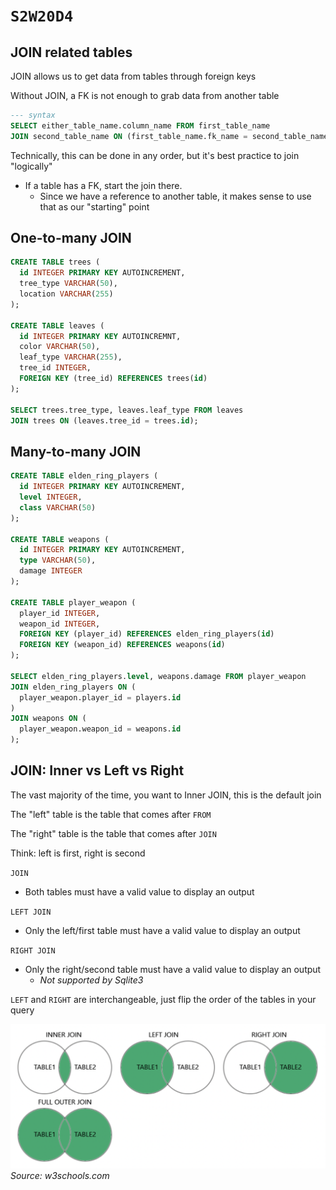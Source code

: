 # `S2W20D4`

## JOIN related tables

JOIN allows us to get data from tables through foreign keys

Without JOIN, a FK is not enough to grab data from another table

```sql
--- syntax
SELECT either_table_name.column_name FROM first_table_name
JOIN second_table_name ON (first_table_name.fk_name = second_table_name.pk);
```

Technically, this can be done in any order, but it's best practice to join "logically"

- If a table has a FK, start the join there.
  - Since we have a reference to another table, it makes sense to use that as our "starting" point

## One-to-many JOIN

```sql
CREATE TABLE trees (
  id INTEGER PRIMARY KEY AUTOINCREMENT,
  tree_type VARCHAR(50),
  location VARCHAR(255)
);

CREATE TABLE leaves (
  id INTEGER PRIMARY KEY AUTOINCREMNT,
  color VARCHAR(50),
  leaf_type VARCHAR(255),
  tree_id INTEGER,
  FOREIGN KEY (tree_id) REFERENCES trees(id)
);

SELECT trees.tree_type, leaves.leaf_type FROM leaves
JOIN trees ON (leaves.tree_id = trees.id);
```

## Many-to-many JOIN

```sql
CREATE TABLE elden_ring_players (
  id INTEGER PRIMARY KEY AUTOINCREMENT,
  level INTEGER,
  class VARCHAR(50)
);

CREATE TABLE weapons (
  id INTEGER PRIMARY KEY AUTOINCREMENT,
  type VARCHAR(50),
  damage INTEGER
);

CREATE TABLE player_weapon (
  player_id INTEGER,
  weapon_id INTEGER,
  FOREIGN KEY (player_id) REFERENCES elden_ring_players(id)
  FOREIGN KEY (weapon_id) REFERENCES weapons(id)
);

SELECT elden_ring_players.level, weapons.damage FROM player_weapon
JOIN elden_ring_players ON (
  player_weapon.player_id = players.id
)
JOIN weapons ON (
  player_weapon.weapon_id = weapons.id
);
```

## JOIN: Inner vs Left vs Right

The vast majority of the time, you want to Inner JOIN, this is the default join

The "left" table is the table that comes after `FROM`

The "right" table is the table that comes after `JOIN`

Think: left is first, right is second

`JOIN`

- Both tables must have a valid value to display an output

`LEFT JOIN`

- Only the left/first table must have a valid value to display an output

`RIGHT JOIN`

- Only the right/second table must have a valid value to display an output
  - *Not supported by Sqlite3*

`LEFT` and `RIGHT` are interchangeable, just flip the order of the tables in your query

![sql-joins](../../../images/sql-joins.png)
*Source: w3schools.com*